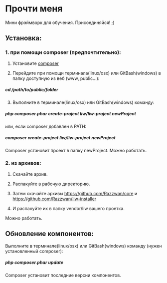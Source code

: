 # Прочти меня #

Мини фрэймворк для обучения. Присоединяйся! ;)

## Установка: ##

### 1. при помощи composer (предпочтительно): ###
1. Установите [composer](https://getcomposer.org/doc/00-intro.md)

2. Перейдите при помощи терминала(linux/osx) или GitBash(windows) в папку доступную из веб (www, public...):
##### cd /path/to/public/folder #####

3. Выполните в терминале(linux/osx) или GitBash(windows) команду:
##### php composer.phar create-project liw/liw-project newProject #####
или, если composer добавлен в PATH:
##### composer create-project liw/liw-project newProject #####

Composer установит проект в папку newProject.
Можно работать.

### 2. из архивов: ###
1. Скачайте архив.

2. Распакуйте в рабочую директорию.

3. Затем скачайте архивы https://github.com/Razzwan/core и https://github.com/Razzwan/liw-installer

4. И распакуйте их в папку vendor/liw вашего проетка.
 
Можно работать.


## Обновление компонентов: ##
Выполните в терминале(linux/osx) или GitBash(windows) команду (нужен установленный composer):
##### php composer.phar update #####

Composer установит последние версии компонентов.
